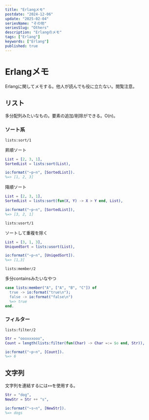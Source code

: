 ```yaml
---
title: "Erlangメモ"
postdate: "2024-12-06"
update: "2025-02-04"
seriesName: "その他"
seriesSlug: "Others"
description: "Erlangのメモ"
tags: ["Erlang"]
keywords: ["Erlang"]
published: true
---
```


# Erlangメモ

Erlangに関してメモする。他人が読んでも役に立たない。閲覧注意。

## リスト

多分配列みたいなもの。要素の追加/削除ができる。O(n)。

### ソート系

`lists:sort/1`

昇順ソート

```erlang
List = [2, 3, 1],
SortedList = lists:sort(List),

io:format("~p~n", [SortedList]).
%=> [1, 2, 3]
```

降順ソート

```erlang
List = [2, 3, 1],
SortedList = lists:sort(fun(X, Y) -> X > Y end, List),

io:format("~p~n", [SortedList]),
%=> [3, 2, 1]
```

`lists:usort/1`

ソートして重複を除く

```erlang
List = [3, 1, 3],
UniquedSort = lists:usort(List),

io:format("~p~n", [UniqedSort]).
%=> [1,3]
```

`lists:member/2`

多分containsみたいなやつ

```erlang
case lists:member("A", ["A", "B", "C"]) of
  true -> io:format("true\n");
  false -> io:format("false\n")
  %=> true
end.
```

### フィルター

`lists:filter/2`

```erlang
Str = "oooxxxooo",
Count = length(lists:filter(fun(Char) -> Char =:= $o end, Str)),

io:format("~p~n", [Count]).
%=> 6
```

## 文字列

文字列を連結するには`++`を使用する。

```erlang
Str = "dog",
NewStr = Str ++ "s",

io:format("~s~n", [NewStr]).
%=> dogs
```


